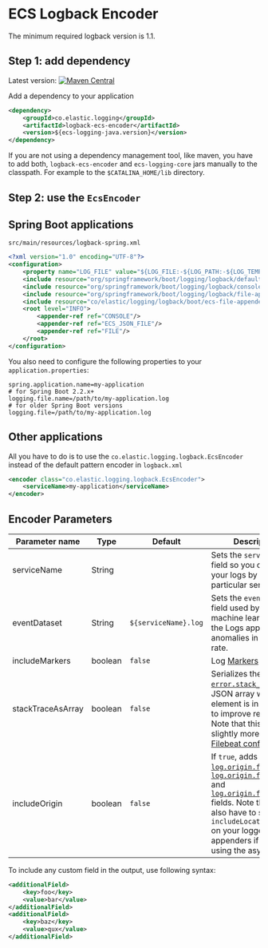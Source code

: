 # ECS Logback Encoder

The minimum required logback version is 1.1.

## Step 1: add dependency

Latest version: [![Maven Central](https://img.shields.io/maven-central/v/co.elastic.logging/logback-ecs-encoder.svg)](https://search.maven.org/search?q=g:co.elastic.logging%20AND%20a:logback-ecs-encoder)

Add a dependency to your application
```xml
<dependency>
    <groupId>co.elastic.logging</groupId>
    <artifactId>logback-ecs-encoder</artifactId>
    <version>${ecs-logging-java.version}</version>
</dependency>
```

If you are not using a dependency management tool, like maven, you have to add both,
`logback-ecs-encoder` and `ecs-logging-core` jars manually to the classpath.
For example to the `$CATALINA_HOME/lib` directory.

## Step 2: use the `EcsEncoder`

## Spring Boot applications

`src/main/resources/logback-spring.xml`
```xml
<?xml version="1.0" encoding="UTF-8"?>
<configuration>
    <property name="LOG_FILE" value="${LOG_FILE:-${LOG_PATH:-${LOG_TEMP:-${java.io.tmpdir:-/tmp}}}/spring.log}"/>
    <include resource="org/springframework/boot/logging/logback/defaults.xml"/>
    <include resource="org/springframework/boot/logging/logback/console-appender.xml" />
    <include resource="org/springframework/boot/logging/logback/file-appender.xml" />
    <include resource="co/elastic/logging/logback/boot/ecs-file-appender.xml" />
    <root level="INFO">
        <appender-ref ref="CONSOLE"/>
        <appender-ref ref="ECS_JSON_FILE"/>
        <appender-ref ref="FILE"/>
    </root>
</configuration>
```

You also need to configure the following properties to your `application.properties`:

```properties
spring.application.name=my-application
# for Spring Boot 2.2.x+
logging.file.name=/path/to/my-application.log
# for older Spring Boot versions
logging.file=/path/to/my-application.log
```

## Other applications 

All you have to do is to use the `co.elastic.logging.logback.EcsEncoder` instead of the default pattern encoder in `logback.xml`

```xml
<encoder class="co.elastic.logging.logback.EcsEncoder">
    <serviceName>my-application</serviceName>
</encoder>
```

## Encoder Parameters

|Parameter name   |Type   |Default|Description|
|-----------------|-------|-------|-----------|
|serviceName      |String |       |Sets the `service.name` field so you can filter your logs by a particular service |
|eventDataset     |String |`${serviceName}.log`|Sets the `event.dataset` field used by the machine learning job of the Logs app to look for anomalies in the log rate. |
|includeMarkers   |boolean|`false`|Log [Markers](https://logging.apache.org/log4j/2.0/manual/markers.html) as [`tags`](https://www.elastic.co/guide/en/ecs/current/ecs-base.html) |
|stackTraceAsArray|boolean|`false`|Serializes the [`error.stack_trace`](https://www.elastic.co/guide/en/ecs/current/ecs-error.html) as a JSON array where each element is in a new line to improve readability. Note that this requires a slightly more complex [Filebeat configuration](../README.md#when-stacktraceasarray-is-enabled).|
|includeOrigin    |boolean|`false`|If `true`, adds the [`log.origin.file.name`](https://www.elastic.co/guide/en/ecs/current/ecs-log.html), [`log.origin.file.line`](https://www.elastic.co/guide/en/ecs/current/ecs-log.html) and [`log.origin.function`](https://www.elastic.co/guide/en/ecs/current/ecs-log.html) fields. Note that you also have to set `includeLocation="true"` on your loggers and appenders if you are using the async ones. |

To include any custom field in the output, use following syntax:

```xml
<additionalField>
    <key>foo</key>
    <value>bar</value>
</additionalField>
<additionalField>
    <key>baz</key>
    <value>qux</value>
</additionalField>
```
